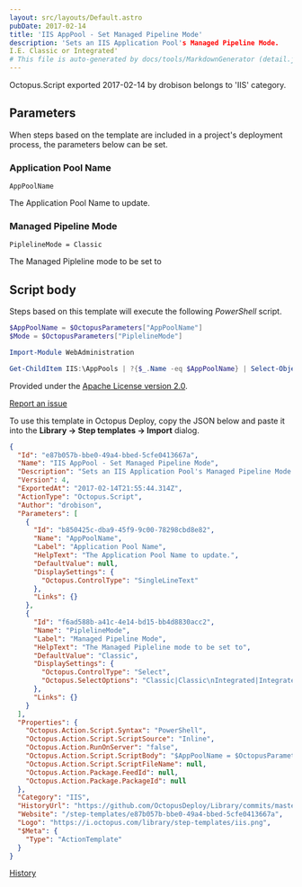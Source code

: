 ```yaml
---
layout: src/layouts/Default.astro
pubDate: 2017-02-14
title: 'IIS AppPool - Set Managed Pipeline Mode'
description: 'Sets an IIS Application Pool's Managed Pipeline Mode.
I.E. Classic or Integrated'
# This file is auto-generated by docs/tools/MarkdownGenerator (detail.js)
---
```


Octopus.Script exported 2017-02-14 by drobison belongs to 'IIS' category.

## Parameters

When steps based on the template are included in a project's deployment process, the parameters below can be set.


<div class="param">

### Application Pool Name

`AppPoolName`

The Application Pool Name to update.

</div>
        
<div class="param">

### Managed Pipeline Mode

`PiplelineMode = Classic`

The Managed Pipleline mode to be set to

</div>
        

## Script body

Steps based on this template will execute the following *PowerShell* script.

```PowerShell
$AppPoolName = $OctopusParameters["AppPoolName"]
$Mode = $OctopusParameters["PiplelineMode"]

Import-Module WebAdministration

Get-ChildItem IIS:\AppPools | ?{$_.Name -eq $AppPoolName} | Select-Object -ExpandProperty PSPath | %{ Set-ItemProperty $_ managedPipelineMode $Mode -Verbose}
```

Provided under the [Apache License version 2.0](https://github.com/OctopusDeploy/Library/blob/master/LICENSE.txt).

[Report an issue](https://github.com/OctopusDeploy/Library/issues/new?assignees=&labels=&projects=&template=bug-report.yml&title=Issue%20with%20IIS%20AppPool%20-%20Set%20Managed%20Pipeline%20Mode&step-template=IIS%20AppPool%20-%20Set%20Managed%20Pipeline%20Mode)

<div class="get-json">

To use this template in Octopus Deploy, copy the JSON below and paste it into the **Library → Step templates → Import** dialog.

```json
{
  "Id": "e87b057b-bbe0-49a4-bbed-5cfe0413667a",
  "Name": "IIS AppPool - Set Managed Pipeline Mode",
  "Description": "Sets an IIS Application Pool's Managed Pipeline Mode.\nI.E. Classic or Integrated",
  "Version": 4,
  "ExportedAt": "2017-02-14T21:55:44.314Z",
  "ActionType": "Octopus.Script",
  "Author": "drobison",
  "Parameters": [
    {
      "Id": "b850425c-dba9-45f9-9c00-78298cbd8e82",
      "Name": "AppPoolName",
      "Label": "Application Pool Name",
      "HelpText": "The Application Pool Name to update.",
      "DefaultValue": null,
      "DisplaySettings": {
        "Octopus.ControlType": "SingleLineText"
      },
      "Links": {}
    },
    {
      "Id": "f6ad588b-a41c-4e14-bd15-bb4d8830acc2",
      "Name": "PiplelineMode",
      "Label": "Managed Pipeline Mode",
      "HelpText": "The Managed Pipleline mode to be set to",
      "DefaultValue": "Classic",
      "DisplaySettings": {
        "Octopus.ControlType": "Select",
        "Octopus.SelectOptions": "Classic|Classic\nIntegrated|Integrated"
      },
      "Links": {}
    }
  ],
  "Properties": {
    "Octopus.Action.Script.Syntax": "PowerShell",
    "Octopus.Action.Script.ScriptSource": "Inline",
    "Octopus.Action.RunOnServer": "false",
    "Octopus.Action.Script.ScriptBody": "$AppPoolName = $OctopusParameters[\"AppPoolName\"]\n$Mode = $OctopusParameters[\"PiplelineMode\"]\n\nImport-Module WebAdministration\n\nGet-ChildItem IIS:\\AppPools | ?{$_.Name -eq $AppPoolName} | Select-Object -ExpandProperty PSPath | %{ Set-ItemProperty $_ managedPipelineMode $Mode -Verbose}",
    "Octopus.Action.Script.ScriptFileName": null,
    "Octopus.Action.Package.FeedId": null,
    "Octopus.Action.Package.PackageId": null
  },
  "Category": "IIS",
  "HistoryUrl": "https://github.com/OctopusDeploy/Library/commits/master/step-templates//opt/buildagent/work/75443764cd38076d/step-templates/iis-apppool-set-managed-pipeline-mode.json",
  "Website": "/step-templates/e87b057b-bbe0-49a4-bbed-5cfe0413667a",
  "Logo": "https://i.octopus.com/library/step-templates/iis.png",
  "$Meta": {
    "Type": "ActionTemplate"
  }
}
```

[History](https://github.com/OctopusDeploy/Library/commits/master/step-templates/https://github.com/OctopusDeploy/Library/commits/master/step-templates//opt/buildagent/work/75443764cd38076d/step-templates/iis-apppool-set-managed-pipeline-mode.json)

</div>
